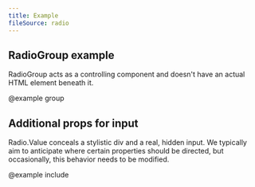 ```yaml
---
title: Example
fileSource: radio
---
```


## RadioGroup example

RadioGroup acts as a controlling component and doesn't have an actual HTML element beneath it.

@example group

## Additional props for input

Radio.Value conceals a stylistic div and a real, hidden input. We typically aim to anticipate where certain properties
should be directed, but occasionally, this behavior needs to be modified.

@example include
